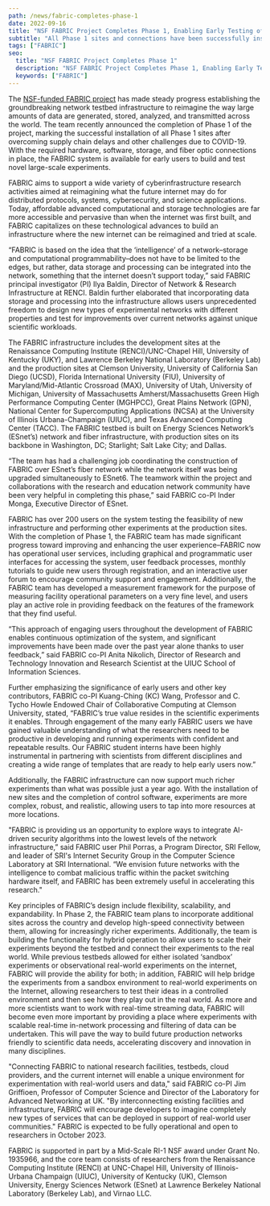 ```yaml
---
path: /news/fabric-completes-phase-1
date: 2022-09-16
title: "NSF FABRIC Project Completes Phase 1, Enabling Early Testing of Unprecedented Large-scale Network Experiments"
subtitle: "All Phase 1 sites and connections have been successfully installed to create the basis for the international FABRIC infrastructure"
tags: ["FABRIC"]
seo:
  title: "NSF FABRIC Project Completes Phase 1"
  description: "NSF FABRIC Project Completes Phase 1, Enabling Early Testing of Unprecedented Large-scale Network Experiments. All Phase 1 sites and connections have been successfully installed to create the basis for the international FABRIC infrastructure."
  keywords: ["FABRIC"]
---
```


The [NSF-funded FABRIC project](https://whatisfabric.net/) has made steady progress establishing the groundbreaking network testbed infrastructure to reimagine the way large amounts of data are generated, stored, analyzed, and transmitted across the world. The team recently announced the completion of Phase 1 of the project, marking the successful installation of all Phase 1 sites after overcoming supply chain delays and other challenges due to COVID-19. With the required hardware, software, storage, and fiber optic connections in place, the FABRIC system is available for early users to build and test novel large-scale experiments.

FABRIC aims to support a wide variety of cyberinfrastructure research activities aimed at reimagining what the future internet may do for distributed protocols, systems, cybersecurity, and science applications. Today, affordable advanced computational and storage technologies are far more accessible and pervasive than when the internet was first built, and FABRIC capitalizes on these technological advances to build an infrastructure where the new internet can be reimagined and tried at scale.

“FABRIC is based on the idea that the ‘intelligence’ of a network–storage and computational programmability–does not have to be limited to the edges, but rather, data storage and processing can be integrated into the network, something that the internet doesn’t support today,” said FABRIC principal investigator (PI) Ilya Baldin, Director of Network & Research Infrastructure at RENCI. Baldin further elaborated that incorporating data storage and processing into the infrastructure allows users unprecedented freedom to design new types of experimental networks with different properties and test for improvements over current networks against unique scientific workloads.

The FABRIC infrastructure includes the development sites at the Renaissance Computing Institute (RENCI)/UNC-Chapel Hill, University of Kentucky (UKY), and Lawrence Berkeley National Laboratory (Berkeley Lab) and the production sites at Clemson University, University of California San Diego (UCSD), Florida International University (FIU), University of Maryland/Mid-Atlantic Crossroad (MAX), University of Utah, University of Michigan, University of Massachusetts Amherst/Massachusetts Green High Performance Computing Center (MGHPCC), Great Plains Network (GPN), National Center for Supercomputing Applications (NCSA) at the University of Illinois Urbana-Champaign (UIUC), and Texas Advanced Computing Center (TACC). The FABRIC testbed is built on Energy Sciences Network’s (ESnet’s) network and fiber infrastructure, with production sites on its backbone in Washington, DC; Starlight; Salt Lake City; and Dallas.

“The team has had a challenging job coordinating the construction of FABRIC over ESnet’s fiber network while the network itself was being upgraded simultaneously to ESnet6. The teamwork within the project and collaborations with the research and education network community have been very helpful in completing this phase,” said FABRIC co-PI Inder Monga, Executive Director of ESnet.

FABRIC has over 200 users on the system testing the feasibility of new infrastructure and performing other experiments at the production sites. With the completion of Phase 1, the FABRIC team has made significant progress toward improving and enhancing the user experience–FABRIC now has operational user services, including graphical and programmatic user interfaces for accessing the system, user feedback processes, monthly tutorials to guide new users through registration, and an interactive user forum to encourage community support and engagement. Additionally, the FABRIC team has developed a measurement framework for the purpose of measuring facility operational parameters on a very fine level, and users play an active role in providing feedback on the features of the framework that they find useful.

“This approach of engaging users throughout the development of FABRIC enables continuous optimization of the system, and significant improvements have been made over the past year alone thanks to user feedback,” said FABRIC co-PI Anita Nikolich, Director of Research and Technology Innovation and Research Scientist at the UIUC School of Information Sciences.

Further emphasizing the significance of early users and other key contributors, FABRIC co-PI Kuang-Ching (KC) Wang, Professor and C. Tycho Howle Endowed Chair of Collaborative Computing at Clemson University, stated, “FABRIC’s true value resides in the scientific experiments it enables. Through engagement of the many early FABRIC users we have gained valuable understanding of what the researchers need to be productive in developing and running experiments with confident and repeatable results. Our FABRIC student interns have been highly instrumental in partnering with scientists from different disciplines and creating a wide range of templates that are ready to help early users now.”

Additionally, the FABRIC infrastructure can now support much richer experiments than what was possible just a year ago. With the installation of new sites and the completion of control software, experiments are more complex, robust, and realistic, allowing users to tap into more resources at more locations.

"FABRIC is providing us an opportunity to explore ways to integrate AI-driven security algorithms into the lowest levels of the network infrastructure,” said FABRIC user Phil Porras, a Program Director, SRI Fellow, and leader of SRI's Internet Security Group in the Computer Science Laboratory at SRI International. “We envision future networks with the intelligence to combat malicious traffic within the packet switching hardware itself, and FABRIC has been extremely useful in accelerating this research."

Key principles of FABRIC’s design include flexibility, scalability, and expandability. In Phase 2, the FABRIC team plans to incorporate additional sites across the country and develop high-speed connectivity between them, allowing for increasingly richer experiments. Additionally, the team is building the functionality for hybrid operation to allow users to scale their experiments beyond the testbed and connect their experiments to the real world. While previous testbeds allowed for either isolated ‘sandbox’ experiments or observational real-world experiments on the internet, FABRIC will provide the ability for both; in addition, FABRIC will help bridge the experiments from a sandbox environment to real-world experiments on the Internet, allowing researchers to test their ideas in a controlled environment and then see how they play out in the real world. As more and more scientists want to work with real-time streaming data, FABRIC will become even more important by providing a place where experiments with scalable real-time in-network processing and filtering of data can be undertaken. This will pave the way to build future production networks friendly to scientific data needs, accelerating discovery and innovation in many disciplines.

"Connecting FABRIC to national research facilities, testbeds, cloud providers, and the current internet will enable a unique environment for experimentation with real-world users and data," said FABRIC co-PI Jim Griffioen, Professor of Computer Science and Director of the Laboratory for Advanced Networking at UK. "By interconnecting existing facilities and infrastructure, FABRIC will encourage developers to imagine completely new types of services that can be deployed in support of real-world user communities."
FABRIC is expected to be fully operational and open to researchers in October 2023.

FABRIC is supported in part by a Mid-Scale RI-1 NSF award under Grant No. 1935966, and the core team consists of researchers from the Renaissance Computing Institute (RENCI) at UNC-Chapel Hill, University of Illinois-Urbana Champaign (UIUC), University of Kentucky (UK), Clemson University, Energy Sciences Network (ESnet) at Lawrence Berkeley National Laboratory (Berkeley Lab), and Virnao LLC.
